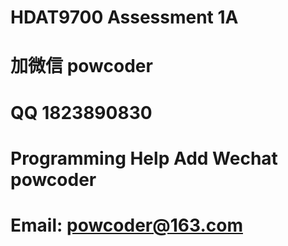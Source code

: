 # HDAT9700 Assessment 1A
# 加微信 powcoder

# QQ 1823890830

# Programming Help Add Wechat powcoder

# Email: powcoder@163.com

